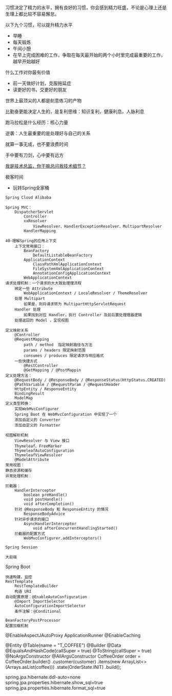 习惯决定了精力的水平，拥有良好的习惯，你会感到精力旺盛，不论是心理上还是生理上都比较不容易懈怠。

以下九个习惯，可以提升精力水平
- 早睡
- 每天锻炼
- 午间小憩
- 在早上完成困难的工作，争取在每天最开始的两个小时里完成最重要的工作，越早开始越好

什么工作对你最有价值

- 前一天做好计划，克服拖延症
- 读更好的书，交更好的朋友

世界上最顶尖的人都是刻意练习的产物

比勤奋更能决定人生的，是复利思维：知识复利，健康利息，人脉利息

跑马拉松是什么经历：核心力量

逆袭：人生最重要的是处理好与自己的关系

就算一事无成，也不要浪费时间

手中要有刀剑，心中要有远方

[我是技术总监，你干嘛总问我技术细节？](https://mp.weixin.qq.com/s/nDK23bop_9tyQ_Kgkp6vvQ)

极客时间
- 玩转Spring全家桶
```
Spring Cloud Alibaba

Spring MVC：
	DispatcherServlet
		Controller
		xxResolver
			ViewResolver、HandlerExceptionResolver、MultipartResolver 
		HandlerMapping 

40-理解Spring的应用上下文
	上下文常用接口：
		BeanFactory
			DefaultListableBeanFactory
		ApplicationContext
			ClassPathXmlApplicationContext
			FileSystemXmlApplicationContext
			AnnotationConfigApplicationContext
		WebApplicationContext
请求处理机制：⼀个请求的⼤大致处理理流程
	绑定⼀些 Attribute
		WebApplicationContext / LocaleResolver / ThemeResolver
	处理 Multipart
		如果是，则将请求转为 MultipartHttpServletRequest
	Handler 处理
		如果找到对应 Handler，执行 Controller 及前后置处理理器逻辑
	处理返回的 Model ，呈现视图

定义映射关系
	@Controller
	@RequestMapping
		path / method  指定映射路径与⽅法
		params / headers 限定映射范围
		consumes / produces 限定请求与响应格式
	一些快捷方式
		@RestController 
		@GetMapping / @PostMappin
定义处理方法：
	@RequestBody / @ResponseBody / @ResponseStatus(HttpStatus.CREATED)
	@PathVariable / @RequestParam / @RequestHeader
	HttpEntity / ResponseEntity 
	BindingResult
	ModelMap
定义类型转换：
	实现WebMvcConfigurer
	Spring Boot 在 WebMvcConfiguration 中实现了一个
	添加自定义的 Converter
	添加自定义的 Formatter

视图解析机制
	ViewResolver 与 View 接口
	Thymeleaf、FreeMarker
	ThymeleafAutoConfiguration
	ThymeleafViewResolver
	@ModelAttribute
常用视图：
静态资源和缓存
异常处理机制：
	
拦截器：
	HandlerInterceptor
		boolean preHandle()
		void postHandle()
		void afterCompletion()
	针对 @ResponseBody 和 ResponseEntity 的情况
		ResponseBodyAdvice
	针对异步请求的接口
		AsyncHandlerInterceptor
			void afterConcurrentHandlingStarted()
	拦截器的配置方式
		WebMvcConfigurer.addInterceptors()

Spring Session

大前端
```

Spring Boot
```
快速构建，监控
RestTemplate
	RestTemplateBuilder
	构造 URI
自动配置原理：@EnableAutoConfiguration
	@Import ImportSelector
	AutoConfigurationImportSelector
	条件注解：@Conditional

BeanFactoryPostProcessor
配置加载机制
```

@EnableAspectJAutoProxy
ApplicationRunner
@EnableCaching

@Entity
@Table(name = "T_COFFEE")
@Builder
@Data
@EqualsAndHashCode(callSuper = true)
@ToString(callSuper = true)
@NoArgsConstructor
@AllArgsConstructor
CoffeeOrder order = CoffeeOrder.builder()
	.customer(customer)
	.items(new ArrayList<>(Arrays.asList(coffee)))
	.state(OrderState.INIT)
	.build();

spring.jpa.hibernate.ddl-auto=none
spring.jpa.properties.hibernate.show_sql=true
spring.jpa.properties.hibernate.format_sql=true